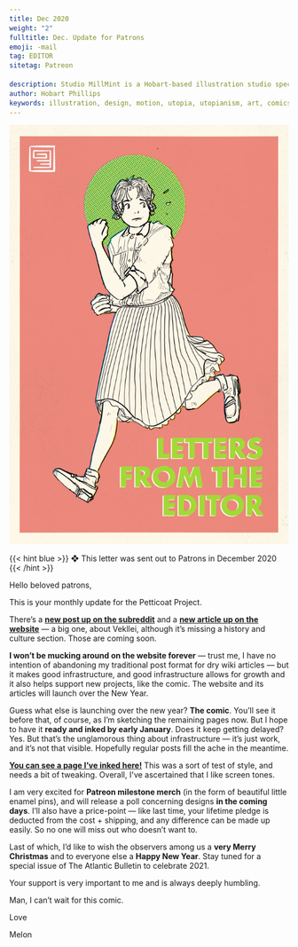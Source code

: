 ```yaml
---
title: Dec 2020
weight: "2"
fulltitle: Dec. Update for Patrons
emoji: -mail
tag: EDITOR
sitetag: Patreon

description: Studio MillMint is a Hobart-based illustration studio specialising in utopian fiction.
author: Hobart Phillips
keywords: illustration, design, motion, utopia, utopianism, art, comics, comic, hobart, phillips, vekllei, millmint
---
```


![smallimg](/images/mastheads/letters/2.jpg)

{{< hint blue >}}
❖ This letter was sent out to Patrons in December 2020
{{< /hint >}}

Hello beloved patrons,

This is your monthly update for the Petticoat Project.

There’s a **[new post up on the subreddit](https://www.reddit.com/r/vekllei/comments/khl6um/full_heart/)** and a **[new article up on the website](https://millmint.net/utopia/vekllei/)** — a big one, about Vekllei, although it’s missing a history and culture section. Those are coming soon.

**I won’t be mucking around on the website forever** — trust me, I have no intention of abandoning my traditional post format for dry wiki articles — but it makes good infrastructure, and good infrastructure allows for growth and it also helps support new projects, like the comic. The website and its articles will launch over the New Year.

Guess what else is launching over the new year? **The comic**. You’ll see it before that, of course, as I’m sketching the remaining pages now. But I hope to have it **ready and inked by early January**. Does it keep getting delayed? Yes. But that’s the unglamorous thing about infrastructure — it’s just work, and it’s not that visible. Hopefully regular posts fill the ache in the meantime.

**[You can see a page I’ve inked here!](http://millmint.net/images/comics/test.jpg)** This was a sort of test of style, and needs a bit of tweaking. Overall, I've ascertained that I like screen tones.

I am very excited for **Patreon milestone merch** (in the form of beautiful little enamel pins), and will release a poll concerning designs **in the coming days**. I’ll also have a price-point — like last time, your lifetime pledge is deducted from the cost + shipping, and any difference can be made up easily. So no one will miss out who doesn’t want to.

Last of which, I’d like to wish the observers among us a **very Merry Christmas** and to everyone else a **Happy New Year**. Stay tuned for a special issue of The Atlantic Bulletin to celebrate 2021.

Your support is very important to me and is always deeply humbling.

Man, I can’t wait for this comic.

Love

Melon
